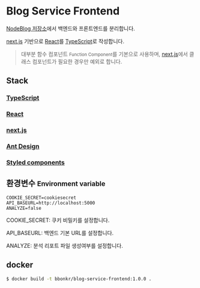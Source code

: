 # Blog Service Frontend

[NodeBlog 저장소](https://github.com/bbonkr/nodeblog)에서 백엔드와 프론트엔드를 분리합니다.

[next.js](https://nextjs.org/) 기반으로 [React](https://ko.reactjs.org/)를 [TypeScript](https://www.typescriptlang.org/)로 작성합니다.

> 대부분 함수 컴포넌트 <small>Function Component</small>를 기본으로 사용하며, [next.js](https://nextjs.org/)에서 클래스 컴포넌트가 필요한 경우만 예외로 합니다.

## Stack

### [TypeScript](https://www.typescriptlang.org/)

### [React](https://ko.reactjs.org/)

### [next.js](https://nextjs.org/)

### [Ant Design](https://ant.design/)

### [Styled components](https://www.styled-components.com/)

## 환경변수 <small>Environment variable</small>

```plaintext
COOKIE_SECRET=cookiesecret
API_BASEURL=http://localhost:5000
ANALYZE=false
```

COOKIE_SECRET:
쿠키 비밀키를 설정합니다.

API_BASEURL:
백엔드 기본 URL를 설정합니다.

ANALYZE:
분석 리포트 파일 생성여부를 설정합니다.

## docker

```bash
$ docker build -t bbonkr/blog-service-frontend:1.0.0 .
```
